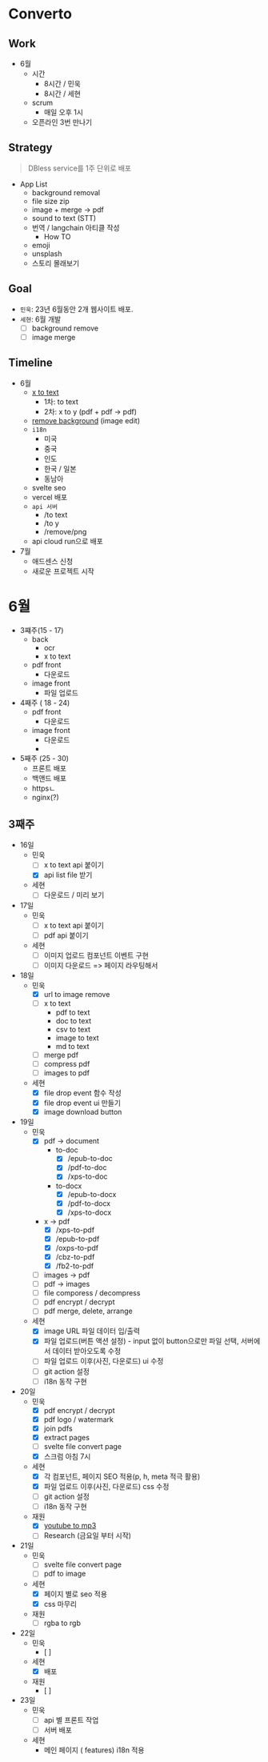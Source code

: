 # Converto

## Work 

- 6월 
    - 시간
        - 8시간 / 민욱
        - 8시간 / 세현
    - scrum
        - 매일 오후 1시
    - 오픈라인 3번 만나기

## Strategy
> DBless service를 1주 단위로 배포


- App List
    - background removal
    - file size zip
    - image + merge -> pdf
    - sound to text (STT)
    - 번역 / langchain 아티클 작성
        - How TO
    - emoji
    - unsplash
    - 스토리 몰래보기

## Goal

- `민욱`: 23년 6월동안 2개 웹사이트 배포.
- `세현`: 6월 개발
    - [ ] background remove
    - [ ] image merge

## Timeline


- 6월
    - [x to text](https://convertio.co/kr/)
        - 1차: to text
        - 2차: x to y (pdf + pdf -> pdf)
    - [remove background](https://www.remove.bg/) (image edit)
    - `i18n`
        - 미국
        - 중국
        - 인도
        - 한국 / 일본
        - 동남아
    - svelte seo
    - vercel 배포
    - `api 서버`
        - /to text
        - /to y
        - /remove/png
    - api cloud run으로 배포
- 7월
    - 애드센스 신청
    - 새로운 프로젝트 시작

# 6월

- 3쨰주(15 - 17)
    - back
        - ocr
        - x to text
    - pdf front
        - 다운로드
    - image front
        - 파일 업로드
- 4째주 ( 18 -  24)
    - pdf front
        - 다운로드
    - image front
        - 다운로드
        - 
- 5째주 (25 - 30)
    - 프론트 배포
    - 백앤드 배포
    - httpsㄴ
    - nginx(?)

## 3째주
- 16일
    - 민욱
        - [ ] x to text api 붙이기
        - [x] api list file 받기
    - 세현
        - [ ] 다운로드 / 미리 보기
- 17일
    - 민욱
      - [ ] x to text api 붙이기
      - [ ] pdf api 붙이기
    - 세현
      - [ ] 이미지 업로드 컴포넌트 이벤트 구현
      - [ ] 이미지 다운로드 => 페이지 라우팅해서   
- 18일
    - 민욱
      - [x] url to image remove
      - [ ] x to text
         - pdf to text
         - doc to text
         - csv to text
         - image to text
         - md to text
      - [ ] merge pdf
      - [ ] compress pdf
      - [ ] images to pdf
    - 세현
      - [x] file drop event 함수 작성
      - [x] file drop event ui 만들기
      - [x] image download button
- 19일
  - 민욱
    - [x] pdf -> document
        - to-doc
            - [x] /epub-to-doc
            - [x] /pdf-to-doc
            - [x] /xps-to-doc
        - to-docx
            - [x] /epub-to-docx
            - [x] /pdf-to-docx
            - [x] /xps-to-docx

    - x -> pdf
        - [x] /xps-to-pdf
        - [x] /epub-to-pdf
        - [x] /oxps-to-pdf
        - [x] /cbz-to-pdf
        - [x] /fb2-to-pdf
    - [ ] images -> pdf
    - [ ] pdf -> images
    - [ ] file comporess / decompress
    - [ ] pdf encrypt / decrypt
    - [ ] pdf merge, delete, arrange
  - 세현
    - [x] image URL 파일 데이터 입/출력
    - [x] 파일 업로드(버튼 액션 설정) - input 없이 button으로만 파일 선택, 서버에서 데이터 받아오도록 수정
    - [ ] 파일 업로드 이후(사진, 다운로드) ui 수정
    - [ ] git action 설정
    - [ ] i18n 동작 구현
- 20일
  - 민욱
    - [x] pdf encrypt / decrypt
    - [x] pdf logo / watermark
    - [x] join pdfs
    - [x] extract pages
    - [ ] svelte file convert page
    - [x] 스크럼 아침 7시
  - 세현
    - [x] 각 컴포넌트, 페이지 SEO 적용(p, h, meta 적극 활용)
    - [x] 파일 업로드 이후(사진, 다운로드) css 수정
    - [ ] git action 설정
    - [ ] i18n 동작 구현
  - 재원
    - [x] [youtube to mp3](https://www.y2mate.com/en625)
    - [ ] Research (금요일 부터 시작)
- 21일
  - 민욱
    - [ ] svelte file convert page
    - [ ] pdf to image
  - 세현
    - [x] 페이지 별로 seo 적용
    - [x] css 마무리
  - 재원
    - [ ] rgba to rgb
- 22일
  - 민욱
    - [ ] 
  - 세현
    - [x] 배포
  - 재원
    - [ ]
- 23일
  - 민욱
    - [ ] api 별 프론트 작업
    - [ ] 서버 배포
  - 세현
    - 메인 페이지 ( features) i18n 적용
